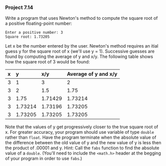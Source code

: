 ### Project 7.14

Write a program that uses Newton's method to compute the square root of a positive floating-point number:

```
Enter a positive number: 3
Square root: 1.73205
```

Let x be the number entered by the user. Newton's method requires an itial guess y for the square root of x (we'll use y = 1). Successive guesses are found by computing the average of y and x/y. The following table shows how the square root of 3 would be found:

|x   | y	   | x/y   | Average of y and x/y |  
|:---|:------|:------|:---------------------|  
|3	 |1      |	    3|	                   2|  
|3	 |2      |    1.5|	                1.75|  
|3	 |1.75   |1.71429|	             1.73214|  
|3	 |1.73214|1.73196|	             1.73205|  
|3	 |1.73205|1.73205|	             1.73205|  

Note that the values of y get progressively closer to the true square root of x. For greater accuracy, your program should use variable of type `double` rather than `float`. Have the program terminate when the absolute value of the difference between the old value of y and the new value of y is less then the product of .00001 and y. Hint: Call the `fabs` function to find the absolute value of a `double`. (You'll need to include the `<math.h>` header at the begging of your program in order to use `fabs`.)
